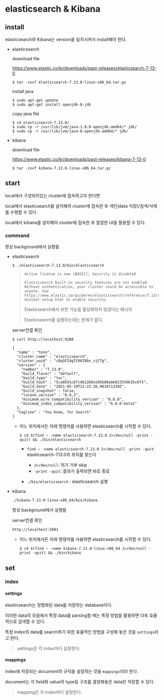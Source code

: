 # elasticsearch & Kibana



## install

elasticsearch와 Kibana는 version을 일치시켜서 install해야 한다.



- elasticsearch

  download file

  https://www.elastic.co/kr/downloads/past-releases/elasticsearch-7-13-0

  ```
  $ tar -zxvf elasticsearch-7.13.0-linux-x86_64.tar.gz
  ```

  

  install java

  ```
  $ sudo apt-get update 
  $ sudo apt-get install openjdk-8-jdk
  ```

  copy java file

  ```
  $ cd elasticsearch-7.13.0/
  $ sudo cp -r /usr/lib/jvm/java-1.8.0-openjdk-amd64/* jdk/
  $ sudo cp -r /usr/lib/jvm/java-8-openjdk-amd64/* jdk/
  ```

  

- kibana

  download file

  https://www.elastic.co/kr/downloads/past-releases/kibana-7-13-0

  ```
  $ tar -zxvf kibana-7.13.0-linux-x86_64.tar.gz
  ```

  







## start

local에서 구성되어있는 cluster에 접속하고자 한다면

local에서 elasticsearch를 설치해야 cluster에 접속한 후 색인(data 저장)/검색/삭제를 수행할 수 있다.

local에서 kibana를 설치해야 cluster에 접속한 후 깔끔한 UI을 활용할 수 있다.

### command

항상 background에서 실행됨

- elasticsearch

  ```
  $ ./elasticsearch-7.13.0/bin/elasticsearch
  ```

  > ```
  > Active license is now [BASIC]; Security is disabled
  > 
  > Elasticsearch built-in security features are not enabled. Without authentication, your cluster could be accessible to anyone. See https://www.elastic.co/guide/en/elasticsearch/reference/7.13/security-minimal-setup.html to enable security.
  > 
  > ```
  >
  > Elasticsearch에서 보안 기능을 활성화하지 않았다는 메시지
  >
  > Elasticsearch를 실행하는데는 문제가 없다.

  server연결 확인

  ```
  $ curl http://localhost:9200
  ```

  ```
  {
    "name" : "teno",
    "cluster_name" : "elasticsearch",
    "cluster_uuid" : "c8q5FZ4gTCKKI9bn_sjCTg",
    "version" : {
      "number" : "7.13.0",
      "build_flavor" : "default",
      "build_type" : "tar",
      "build_hash" : "5ca8591c6fcdb1260ce95b08a8e023559635c6f3",
      "build_date" : "2021-05-19T22:22:26.081971330Z",
      "build_snapshot" : false,
      "lucene_version" : "8.8.2",
      "minimum_wire_compatibility_version" : "6.8.0",
      "minimum_index_compatibility_version" : "6.0.0-beta1"
    },
    "tagline" : "You Know, for Search"
  }
  ```

  

  - 어느 위치에서든 아래 명령어를 사용하면 elasticsearch를 시작할 수 있다.

    ```
    $ cd $(find ~ -name elasticsearch-7.13.0 2>/dev/null -print -quit) && ./bin/elasticsearch
    ```

    - `find ~ -name elasticsearch-7.13.0 2>/dev/null -print -quit`: elasticsearch-7.13.0의 위치를 찾는다

      - `2>/dev/null`: 허가 거부 skip
      - `-print -quit`: 결과가 출력되면 바로 종료

    - `./bin/elasticsearch` : elasticsearch 실행

      

    

    

- kibana

  ```
  ./kibana-7.13.0-linux-x86_64/bin/kibana
  ```

  항상 background에서 실행됨

  server연결 확인

  ```
  http://localhost:5601
  ```
  
  - 어느 위치에서든 아래 명령어를 사용하면 elasticsearch를 시작할 수 있다.
  
    ```
    $ cd $(find ~ -name kibana-7.13.0-linux-x86_64 2>/dev/null -print -quit) && ./bin/kibana 
    ```
  
    






## set

### index

#### settings

elasticsearch는 정형화된 data를 저장하는 database이다.

이러한 data의 모음에서 특정 data를 parsing할 때는 특정 방법을 활용하면 더욱 효율적으로 검색할 수 있다.

특정 index의 data를 search하기 위한 효율적인 방법을 구성해 놓은 것을 `settings`라고 한다.

>  settings은 각 index마다 설정한다.

#### mappings

index에 저장되는 document의 규칙을 설정하는 것을 `mappings`이라 한다.

document는 각 field와 value의 type등 구조를 결정해놓은 data만 저장할 수 있다.

>  mapping은 각 index마다 설정한다.
